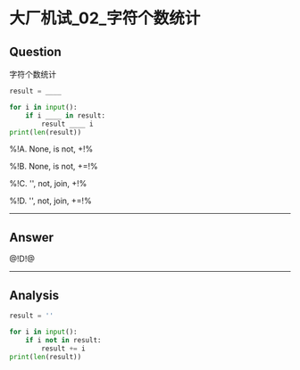 # 大厂机试_02_字符个数统计

## Question
字符个数统计

```python
result = ____

for i in input():
    if i ____ in result:
        result ____ i
print(len(result))
```

%!A. None, is not, +!%

%!B. None, is not, +=!%

%!C. '', not, join, +!%

%!D. '', not, join, +=!%

----

## Answer
@!D!@

----

## Analysis

```python
result = ''

for i in input():
    if i not in result:
        result += i
print(len(result))
```